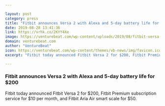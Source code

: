 ```yaml
---

layout: post
category: press
title: "Fitbit announces Versa 2 with Alexa and 5-day battery life for $200"
date: 2019-08-28 13:41:36
link: https://vrhk.co/2KYY4Xe
image: https://venturebeat.com/wp-content/uploads/2019/08/fitbit-versa-2-core-black-carbon.jpg?w=1200&strip=all
domain: venturebeat.com
author: "VentureBeat"
icon: https://venturebeat.com/wp-content/themes/vb-news/img/favicon.ico
excerpt: "Fitbit today announced Fitbit Versa 2 for $200, Fitbit Premium subscription service for $10 per month, and Fitbit Aria Air smart scale for $50."

---
```


### Fitbit announces Versa 2 with Alexa and 5-day battery life for $200

Fitbit today announced Fitbit Versa 2 for $200, Fitbit Premium subscription service for $10 per month, and Fitbit Aria Air smart scale for $50.